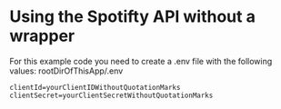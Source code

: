 # Using the Spotifty API without a wrapper

For this example code you need to create a .env file with the following
values:
rootDirOfThisApp/.env
```
clientId=yourClientIDWithoutQuotationMarks
clientSecret=yourClientSecretWithoutQuotationMarks
```
